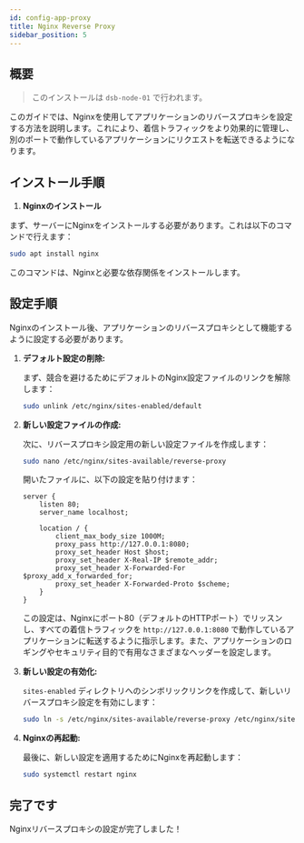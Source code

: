 ```yaml
---
id: config-app-proxy
title: Nginx Reverse Proxy
sidebar_position: 5
---
```


## 概要

> このインストールは `dsb-node-01` で行われます。

このガイドでは、Nginxを使用してアプリケーションのリバースプロキシを設定する方法を説明します。これにより、着信トラフィックをより効果的に管理し、別のポートで動作しているアプリケーションにリクエストを転送できるようになります。

## インストール手順

1. **Nginxのインストール**

まず、サーバーにNginxをインストールする必要があります。これは以下のコマンドで行えます：

```bash
sudo apt install nginx
```

このコマンドは、Nginxと必要な依存関係をインストールします。

## 設定手順

Nginxのインストール後、アプリケーションのリバースプロキシとして機能するように設定する必要があります。

1. **デフォルト設定の削除:**

   まず、競合を避けるためにデフォルトのNginx設定ファイルのリンクを解除します：

   ```bash
   sudo unlink /etc/nginx/sites-enabled/default
   ```

2. **新しい設定ファイルの作成:**

   次に、リバースプロキシ設定用の新しい設定ファイルを作成します：

   ```bash
   sudo nano /etc/nginx/sites-available/reverse-proxy
   ```

   開いたファイルに、以下の設定を貼り付けます：

   ```nginx
   server {
       listen 80;
       server_name localhost;

       location / {
           client_max_body_size 1000M;
           proxy_pass http://127.0.0.1:8080;
           proxy_set_header Host $host;
           proxy_set_header X-Real-IP $remote_addr;
           proxy_set_header X-Forwarded-For $proxy_add_x_forwarded_for;
           proxy_set_header X-Forwarded-Proto $scheme;
       }
   }
   ```

   この設定は、Nginxにポート80（デフォルトのHTTPポート）でリッスンし、すべての着信トラフィックを `http://127.0.0.1:8080` で動作しているアプリケーションに転送するように指示します。また、アプリケーションのロギングやセキュリティ目的で有用なさまざまなヘッダーを設定します。

3. **新しい設定の有効化:**

   `sites-enabled` ディレクトリへのシンボリックリンクを作成して、新しいリバースプロキシ設定を有効にします：

   ```bash
   sudo ln -s /etc/nginx/sites-available/reverse-proxy /etc/nginx/sites-enabled/
   ```

4. **Nginxの再起動:**

   最後に、新しい設定を適用するためにNginxを再起動します：

   ```bash
   sudo systemctl restart nginx
   ```

## 完了です

Nginxリバースプロキシの設定が完了しました！